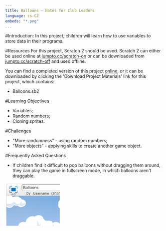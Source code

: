 ```yaml
---
title: Balloons — Notes for Club Leaders
language: cs-CZ
embeds: "*.png"
...
```


#Introduction:
In this project, children will learn how to use variables to store data in their programs.

#Resources
For this project, Scratch 2 should be used. Scratch 2 can either be used online at [jumpto.cc/scratch-on](http://jumpto.cc/scratch-on) or can be downloaded from [jumpto.cc/scratch-off](http://jumpto.cc/scratch-off) and used offline.

You can find a completed version of this project <a href="http://scratch.mit.edu/projects/26745384/#editor">online</a>, or it can be downloaded by clicking the 'Download Project Materials' link for this project, which contains:

+ Balloons.sb2

#Learning Objectives
+ Variables;
+ Random numbers;
+ Cloning sprites.

#Challenges
+ "More randomness" - using random numbers;
+ "More objects" - applying skills to create another game object.

#Frequently Asked Questions
+ If children find it difficult to pop balloons without dragging them around, they can play the game in fullscreen mode, in which balloons aren't draggable.

![screenshot](balloons-fullscreen.png)